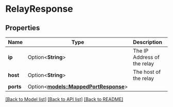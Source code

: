 # RelayResponse

## Properties

Name | Type | Description | Notes
------------ | ------------- | ------------- | -------------
**ip** | Option<**String**> | The IP Address of the relay | [optional]
**host** | Option<**String**> | The host of the relay | [optional]
**ports** | Option<[**models::MappedPortResponse**](MappedPortResponse.md)> |  | [optional]

[[Back to Model list]](../README.md#documentation-for-models) [[Back to API list]](../README.md#documentation-for-api-endpoints) [[Back to README]](../README.md)


